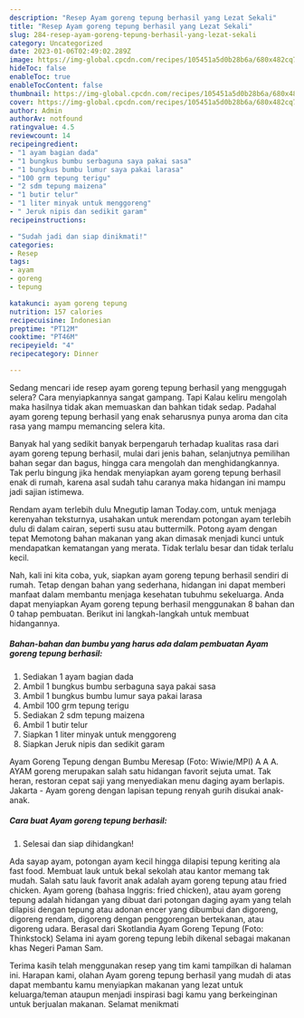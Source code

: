 ```yaml
---
description: "Resep Ayam goreng tepung berhasil yang Lezat Sekali"
title: "Resep Ayam goreng tepung berhasil yang Lezat Sekali"
slug: 284-resep-ayam-goreng-tepung-berhasil-yang-lezat-sekali
category: Uncategorized
date: 2023-01-06T02:49:02.289Z
image: https://img-global.cpcdn.com/recipes/105451a5d0b28b6a/680x482cq70/ayam-goreng-tepung-berhasil-foto-resep-utama.jpg
hideToc: false
enableToc: true
enableTocContent: false
thumbnail: https://img-global.cpcdn.com/recipes/105451a5d0b28b6a/680x482cq70/ayam-goreng-tepung-berhasil-foto-resep-utama.jpg
cover: https://img-global.cpcdn.com/recipes/105451a5d0b28b6a/680x482cq70/ayam-goreng-tepung-berhasil-foto-resep-utama.jpg
author: Admin
authorAv: notfound
ratingvalue: 4.5
reviewcount: 14
recipeingredient:
- "1 ayam bagian dada"
- "1 bungkus bumbu serbaguna saya pakai sasa"
- "1 bungkus bumbu lumur saya pakai larasa"
- "100 grm tepung terigu"
- "2 sdm tepung maizena"
- "1 butir telur"
- "1 liter minyak untuk menggoreng"
- " Jeruk nipis dan sedikit garam"
recipeinstructions:

- "Sudah jadi dan siap dinikmati!"
categories:
- Resep
tags:
- ayam
- goreng
- tepung

katakunci: ayam goreng tepung 
nutrition: 157 calories
recipecuisine: Indonesian
preptime: "PT12M"
cooktime: "PT46M"
recipeyield: "4"
recipecategory: Dinner

---
```



Sedang mencari ide resep ayam goreng tepung berhasil yang menggugah selera? Cara menyiapkannya sangat gampang. Tapi Kalau keliru mengolah maka hasilnya tidak akan memuaskan dan bahkan tidak sedap. Padahal ayam goreng tepung berhasil yang enak seharusnya punya aroma dan cita rasa yang mampu memancing selera kita.


Banyak hal yang sedikit banyak berpengaruh terhadap kualitas rasa dari ayam goreng tepung berhasil, mulai dari jenis bahan, selanjutnya pemilihan bahan segar dan bagus, hingga cara mengolah dan menghidangkannya. Tak perlu bingung jika hendak menyiapkan ayam goreng tepung berhasil enak di rumah, karena asal sudah tahu caranya maka hidangan ini mampu jadi sajian istimewa.

Rendam ayam terlebih dulu Mnegutip laman Today.com, untuk menjaga kerenyahan teksturnya, usahakan untuk merendam potongan ayam terlebih dulu di dalam cairan, seperti susu atau buttermilk. Potong ayam dengan tepat Memotong bahan makanan yang akan dimasak menjadi kunci untuk mendapatkan kematangan yang merata. Tidak terlalu besar dan tidak terlalu kecil.


Nah, kali ini kita coba, yuk, siapkan ayam goreng tepung berhasil sendiri di rumah. Tetap dengan bahan yang sederhana, hidangan ini dapat memberi manfaat dalam membantu menjaga kesehatan tubuhmu sekeluarga. Anda dapat menyiapkan Ayam goreng tepung berhasil menggunakan 8 bahan dan 0 tahap pembuatan. Berikut ini langkah-langkah untuk membuat hidangannya.

<!--inarticleads1-->

##### Bahan-bahan dan bumbu yang harus ada dalam pembuatan Ayam goreng tepung berhasil:

1. Sediakan 1 ayam bagian dada
1. Ambil 1 bungkus bumbu serbaguna saya pakai sasa
1. Ambil 1 bungkus bumbu lumur saya pakai larasa
1. Ambil 100 grm tepung terigu
1. Sediakan 2 sdm tepung maizena
1. Ambil 1 butir telur
1. Siapkan 1 liter minyak untuk menggoreng
1. Siapkan  Jeruk nipis dan sedikit garam


Ayam Goreng Tepung dengan Bumbu Meresap (Foto: Wiwie/MPI) A A A. AYAM goreng merupakan salah satu hidangan favorit sejuta umat. Tak heran, restoran cepat saji yang menyediakan menu daging ayam berlapis. Jakarta - Ayam goreng dengan lapisan tepung renyah gurih disukai anak-anak. 

<!--inarticleads2-->

##### Cara buat Ayam goreng tepung berhasil:


1. Selesai dan siap dihidangkan!

Ada sayap ayam, potongan ayam kecil hingga dilapisi tepung keriting ala fast food. Membuat lauk untuk bekal sekolah atau kantor memang tak mudah. Salah satu lauk favorit anak adalah ayam goreng tepung atau fried chicken. Ayam goreng (bahasa Inggris: fried chicken), atau ayam goreng tepung adalah hidangan yang dibuat dari potongan daging ayam yang telah dilapisi dengan tepung atau adonan encer yang dibumbui dan digoreng, digoreng rendam, digoreng dengan penggorengan bertekanan, atau digoreng udara. Berasal dari Skotlandia Ayam Goreng Tepung (Foto: Thinkstock) Selama ini ayam goreng tepung lebih dikenal sebagai makanan khas Negeri Paman Sam. 

Terima kasih telah menggunakan resep yang tim kami tampilkan di halaman ini. Harapan kami, olahan Ayam goreng tepung berhasil yang mudah di atas dapat membantu kamu menyiapkan makanan yang lezat untuk keluarga/teman ataupun menjadi inspirasi bagi kamu yang berkeinginan untuk berjualan makanan. Selamat menikmati
